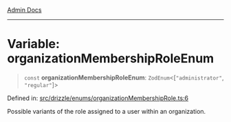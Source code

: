 [Admin Docs](/)

***

# Variable: organizationMembershipRoleEnum

> `const` **organizationMembershipRoleEnum**: `ZodEnum`\<\[`"administrator"`, `"regular"`\]\>

Defined in: [src/drizzle/enums/organizationMembershipRole.ts:6](https://github.com/NishantSinghhhhh/talawa-api/blob/69de67039e23da5433da6bf054785223c86c0ed1/src/drizzle/enums/organizationMembershipRole.ts#L6)

Possible variants of the role assigned to a user within an organization.
